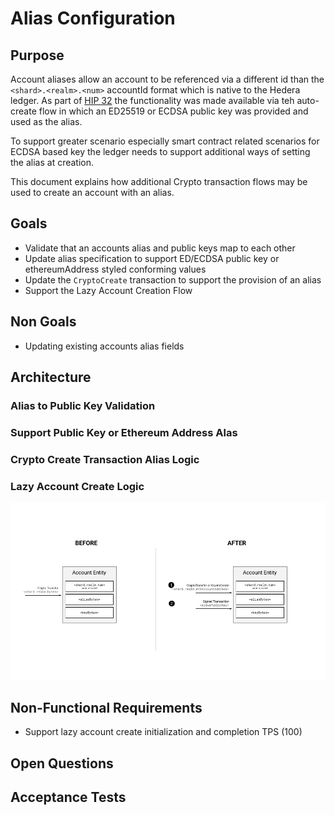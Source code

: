 # Alias Configuration

## Purpose
Account aliases allow an account to be referenced via a different id than the `<shard>.<realm>.<num>` accountId format which is native to the Hedera ledger.
As part of [HIP 32](https://github.com/hashgraph/hedera-improvement-proposal/blob/master/HIP/hip-32.md) the functionality was made available via teh auto-create flow in which an ED25519 or ECDSA public key was provided and used as the alias.

To support greater scenario especially smart contract related scenarios for ECDSA based key the ledger needs to support additional ways of setting the alias at creation.

This document explains how additional Crypto transaction flows may be used to create an account with an alias.

## Goals

- Validate that an accounts alias and public keys map to each other
- Update alias specification to support ED/ECDSA public key or ethereumAddress styled conforming values
- Update the `CryptoCreate` transaction to support the provision of an alias
- Support the Lazy Account Creation Flow

## Non Goals

- Updating existing accounts alias fields

## Architecture

### Alias to Public Key Validation

### Support Public Key or Ethereum Address Alas

### Crypto Create Transaction Alias Logic

### Lazy Account Create Logic

![Lazy Account Create Flow](images/lazy-account-create.png)

## Non-Functional Requirements

- Support lazy account create initialization and completion TPS (100)

## Open Questions

## Acceptance Tests
